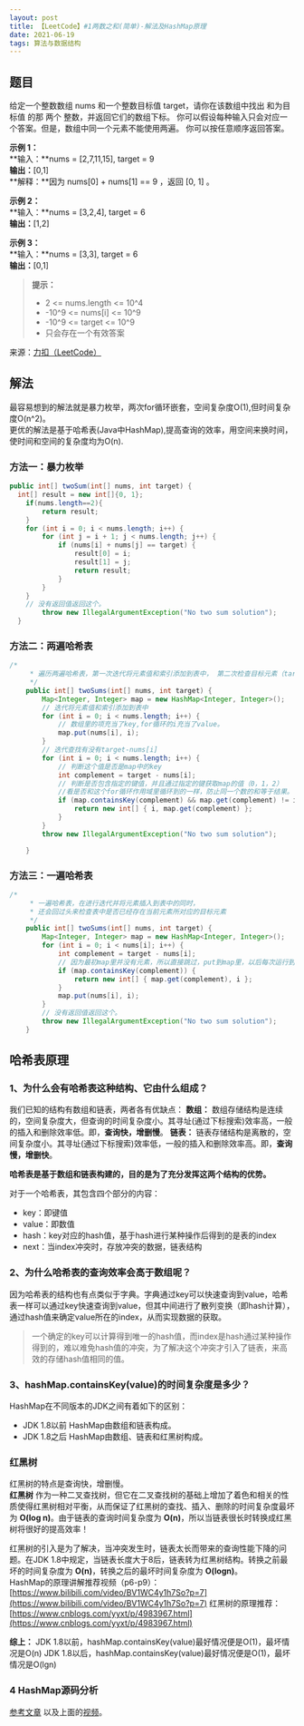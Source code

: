 ```yaml
---
layout: post
title: 【LeetCode】#1两数之和(简单)-解法及HashMap原理
date: 2021-06-19
tags: 算法与数据结构
---
```



## 题目

给定一个整数数组 nums 和一个整数目标值 target，请你在该数组中找出 和为目标值 的那 两个 整数，并返回它们的数组下标。
你可以假设每种输入只会对应一个答案。但是，数组中同一个元素不能使用两遍。
你可以按任意顺序返回答案。

**示例 1：**  
**输入：**nums = [2,7,11,15], target = 9  
**输出：**[0,1]  
**解释：**因为 nums[0] + nums[1] == 9 ，返回 [0, 1] 。  

**示例 2：**  
**输入：**nums = [3,2,4], target = 6  
**输出：**[1,2]  

**示例 3：**  
**输入：**nums = [3,3], target = 6  
**输出：**[0,1]  

> **提示：**
>
> * 2 <= nums.length <= 10^4
> * -10^9 <= nums[i] <= 10^9
> * -10^9 <= target <= 10^9
> * 只会存在一个有效答案

来源：[力扣（LeetCode）](https://leetcode-cn.com/problems/two-sum)

## 解法

最容易想到的解法就是暴力枚举，两次for循环嵌套，空间复杂度O(1),但时间复杂度O(n^2)。  
更优的解法是基于哈希表(Java中HashMap),提高查询的效率，用空间来换时间，使时间和空间的复杂度均为O(n).

### 方法一：暴力枚举
```Java
public int[] twoSum(int[] nums, int target) {
  int[] result = new int[]{0, 1};
    if(nums.length==2){
        return result;
    }
    for (int i = 0; i < nums.length; i++) {
        for (int j = i + 1; j < nums.length; j++) {
            if (nums[i] + nums[j] == target) {
                result[0] = i;
                result[1] = j;
                return result;
            }
        }
    }
    // 没有返回值返回这个。
		throw new IllegalArgumentException("No two sum solution");
  }
```

### 方法二：两遍哈希表
```Java
/*
	 * 遍历两遍哈希表，第一次迭代将元素值和索引添加到表中， 第二次检查目标元素（target-nums[i]）是否存在表中。 目标元素不能是nums[i]本身。
	 */
	public int[] twoSums(int[] nums, int target) {
		Map<Integer, Integer> map = new HashMap<Integer, Integer>();
		// 迭代将元素值和索引添加到表中
		for (int i = 0; i < nums.length; i++) {
			// 数组里的项充当了key,for循环的i充当了value。
			map.put(nums[i], i);
		}
		// 迭代查找有没有target-nums[i]
		for (int i = 0; i < nums.length; i++) {
			// 判断这个值是否是map中的key
			int complement = target - nums[i];
			// 判断是否包含指定的键值，并且通过指定的键获取map的值（0，1，2）
			//看是否和这个for循环作用域里循环到的一样，防止同一个数的和等于结果。
			if (map.containsKey(complement) && map.get(complement) != i) {
				return new int[] { i, map.get(complement) };
			}
		}
		throw new IllegalArgumentException("No two sum solution");

	}
```

### 方法三：一遍哈希表
```Java
/*
	 * 一遍哈希表，在进行迭代并将元素插入到表中的同时，
	 * 还会回过头来检查表中是否已经存在当前元素所对应的目标元素
	 */
	public int[] twoSums(int[] nums, int target) {
		Map<Integer, Integer> map = new HashMap<Integer, Integer>();
		for (int i = 0; i < nums[i]; i++) {
			int complement = target - nums[i];
			// 因为最初map里并没有元素，所以直接跳过，put到map里，以后每次运行到这的时候，就会去已经有数据的map里查找。
			if (map.containsKey(complement)) {
				return new int[] { map.get(complement), i };
			}
			map.put(nums[i], i);
		}
		// 没有返回值返回这个。
		throw new IllegalArgumentException("No two sum solution");
	}
```

## 哈希表原理

### 1、为什么会有哈希表这种结构、它由什么组成？

我们已知的结构有数组和链表，两者各有优缺点：
**数组：** 数组存储结构是连续的，空间复杂度大，但查询的时间复杂度小。其寻址(通过下标搜索)效率高，一般的插入和删除效率低。即，**查询快，增删慢**。
**链表：** 链表存储结构是离散的，空间复杂度小。其寻址(通过下标搜索)效率低，一般的插入和删除效率高。即，**查询慢，增删快**。

**哈希表是基于数组和链表构建的，目的是为了充分发挥这两个结构的优势。**

对于一个哈希表，其包含四个部分的内容：

* key：即键值
* value：即数值
* hash：key对应的hash值，基于hash进行某种操作后得到的是表的index
* next：当index冲突时，存放冲突的数据，链表结构

### 2、为什么哈希表的查询效率会高于数组呢？

因为哈希表的结构也有点类似于字典。字典通过key可以快速查询到value，哈希表一样可以通过key快速查询到value，但其中间进行了散列变换（即hash计算），通过hash值来确定value所在的index，从而实现数据的获取。

> 一个确定的key可以计算得到唯一的hash值，而index是hash通过某种操作得到的，难以难免hash值的冲突，为了解决这个冲突才引入了链表，来高效的存储hash值相同的值。

### 3、hashMap.containsKey(value)的时间复杂度是多少？

HashMap在不同版本的JDK之间有着如下的区别：

* JDK 1.8以前 HashMap由数组和链表构成。
* JDK 1.8之后 HashMap由数组、链表和红黑树构成。

### 红黑树

红黑树的特点是查询快，增删慢。  
**红黑树** 作为一种二叉查找树，但它在二叉查找树的基础上增加了着色和相关的性质使得红黑树相对平衡，从而保证了红黑树的查找、插入、删除的时间复杂度最坏为 **O(log n)**。由于链表的查询时间复杂度为 **O(n)**，所以当链表很长时转换成红黑树将很好的提高效率！  

红黑树的引入是为了解决，当冲突发生时，链表太长而带来的查询性能下降的问题。在JDK 1.8中规定，当链表长度大于8后，链表转为红黑树结构。转换之前最坏的时间复杂度为 **O(n)**，转换之后的最坏时间复杂度为 **O(logn)**。  
HashMap的原理讲解推荐视频（p6-p9）：[https://www.bilibili.com/video/BV1WC4y1h7So?p=7](https://www.bilibili.com/video/BV1WC4y1h7So?p=7)
红黑树的原理推荐：[https://www.cnblogs.com/yyxt/p/4983967.html](https://www.cnblogs.com/yyxt/p/4983967.html)

**综上：**
JDK 1.8以前，hashMap.containsKey(value)最好情况便是O(1)，最坏情况是O(n)
JDK 1.8以后，hashMap.containsKey(value)最好情况便是O(1)，最坏情况是O(lgn)

### 4 HashMap源码分析
[参考文章](https://blog.csdn.net/qingtian_1993/article/details/80763381)
以及上面的[视频](https://www.bilibili.com/video/BV1WC4y1h7So?p=7)。
